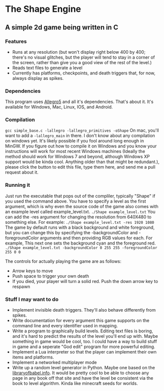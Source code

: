 # The Shape Engine
## A simple 2d game being written in C

### Features

- Runs at any resolution (but won't display right below 400 by 400; there's no visual glitches, but the player will tend to stay in a corner of the screen, rather than give you a good view of the rest of the level.)
- Reads text files to generate a level
- Currently has platforms, checkpoints, and death triggers that, for now, always display as spikes.

### Dependencies
This program uses [Allegro5](http://liballeg.org/) and all it's dependencies. That's about it. 
It's available for Windows, Mac, Linux, IOS, and Android.

### Compilation
`gcc simple_base.c -lallegro -lallegro_primitives -oShape`
On mac, you'll want to add a `-lallegro_main` in there. I don't know about any compilation on windows yet. It's likely possible if you fool around long enough in MinGW. If you figure out how to compile it on Windows and you know your instructions will work for most recent Windows machines (Ideally the method should work for Windows 7 and beyond, although Windows XP support would be kinda cool. Anything older than that might be redundant.), please click the button to edit this file, type them here, and send me a pull request about it.

### Running it
Just run the executable that pops out of the compliler, typically "Shape" if you used the command above. You have to specify a level as the first argument, which is why even the source code of the game also comes with an example level called example_level.txt.
`./Shape example_level.txt`
You can add the -res argument for changing the resolution from 640X480 to something else. For example:
`./Shape example_level.txt -res 1920 1080`
The game by default runs with a black background and white foreground, but you can change this by specifying the -backgroundColor and -foregroundColor arguments and then providing RGB values for each. For example, This next one sets the background cyan and the foreground red.
`./Shape example_level.txt -backgroundColor 0 255 255 -foregroundColor 255 0 0`

The controls for actually playing the game are as follows:
- Arrow keys to move
- Push space to trigger your own death
- If you died, your player will turn a solid red. Push the down arrow key to respawn

### Stuff I may want to do
- Implement invisible death triggers. They'll also behave differently from spikes.
- Write documentation for every argument this game supports on the command line and every identifier used in mapping.
- Write a program to graphically build levels. Editing text files is boring, and it's hard to predict the results of the level you'll end up with. Maybe something in game would be cool, too. I could have a way to build stuff in game and a seperate "God edit" program for more powerful editing.
- Implement a Lua interpreter so that the player can implement their own items and platforms.
- Implement a networked multiplayer mode
- Write up a random level generator in Python. Maybe one based on the [libraryofbabel.info](http://www.libraryofbabel.info). It would be pretty cool to be able to choose any page in any book off that site and have the level be consistent via the book to level algorithm. Kinda like minecraft seeds for worlds.
